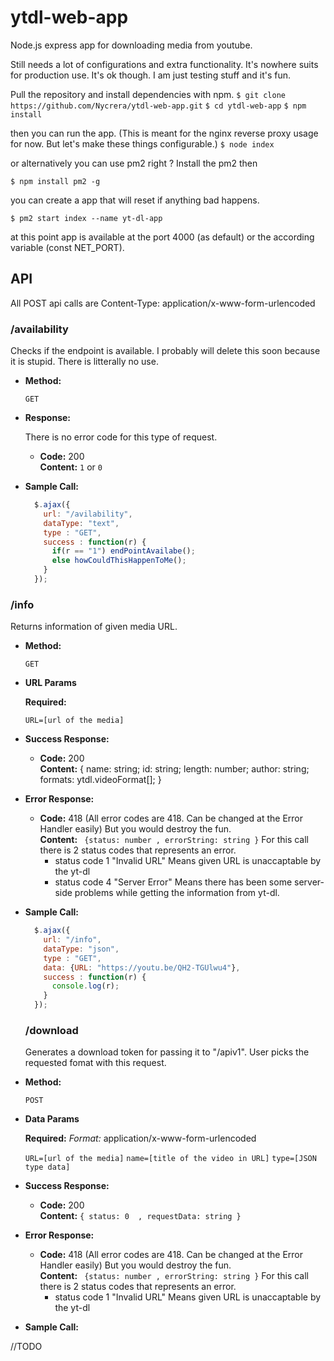 # ytdl-web-app
Node.js express app for downloading media from youtube.

Still needs a lot of configurations and extra functionality. It's nowhere suits for production use.
It's ok though. I am just testing stuff and it's fun.

Pull the repository and install dependencies with npm.
`$ git clone https://github.com/Nycrera/ytdl-web-app.git`
`$ cd ytdl-web-app`
`$ npm install`

then you can run the app. (This is meant for the nginx reverse proxy usage for now. But let's make these things configurable.)
`$ node index`

or alternatively you can use pm2 right ?
Install the pm2 then

`$ npm install pm2 -g`

you can create a app that will reset if anything bad happens. 

`$ pm2 start index --name yt-dl-app`

at this point app is available at the port 4000 (as default) or the according variable (const NET_PORT).

## API
All POST api calls are Content-Type: application/x-www-form-urlencoded
### /availability

  Checks if the endpoint is available. I probably will delete this soon because it is stupid. There is litterally no use.

* **Method:**
  
  `GET`
  
* **Response:**
  
  There is no error code for this type of request.

  * **Code:** 200 <br />
    **Content:** `1` or `0`
 

* **Sample Call:**
  ```javascript
    $.ajax({
      url: "/avilability",
      dataType: "text",
      type : "GET",
      success : function(r) {
       	if(r == "1") endPointAvailabe();
		else howCouldThisHappenToMe();
      }
    });
  ```
### /info

  Returns information of given media URL.

* **Method:**

  `GET`
  
*  **URL Params**

   **Required:**
 
   `URL=[url of the media]`

* **Success Response:**

  * **Code:** 200 <br />
    **Content:** 
		 {	name: string;
  	  id: string;
    	length: number;
    	author: string;
  	  formats: ytdl.videoFormat[];	}
 
* **Error Response:**

  * **Code:**  418 (All error codes are 418. Can be changed at the Error Handler easily) 
  But you would destroy the fun.<br />
    **Content:** ` {status: number , errorString: string }`
	For this call there is 2 status codes that represents an error.
	* status code 1
	 "Invalid URL" Means given URL is unaccaptable by the yt-dl
	* status code 4
	"Server Error" Means there has been some server-side problems while getting the information from yt-dl.

* **Sample Call:**

  ```javascript
    $.ajax({
      url: "/info",
      dataType: "json",
      type : "GET",
	  data: {URL: "https://youtu.be/QH2-TGUlwu4"},
      success : function(r) {
        console.log(r);
      }
    });
  ```
  
  ### /download
  Generates a download token for passing it to "/apiv1".
 User picks the requested fomat with this request.

* **Method:**

  `POST`
  
* **Data Params**

   **Required:** 
   *Format:* application/x-www-form-urlencoded
   
   `URL=[url of the media]`
   `name=[title of the video in URL]`
   `type=[JSON type data]`

* **Success Response:**

  * **Code:** 200 <br />
    **Content:** `{ status: 0  , requestData: string }`
 
* **Error Response:**
  * **Code:**  418 (All error codes are 418. Can be changed at the Error Handler easily) 
  But you would destroy the fun.<br />
    **Content:** ` {status: number , errorString: string }`
	For this call there is 2 status codes that represents an error.
	* status code 1
	 "Invalid URL" Means given URL is unaccaptable by the yt-dl

* **Sample Call:**

//TODO

